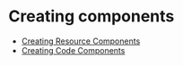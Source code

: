 # Creating components

- [Creating Resource Components](https://moda.githubapp.com/docs/features/components/resource-components-publishing/)
- [Creating Code Components](https://moda.githubapp.com/docs/features/components/code-components-publishing/)


